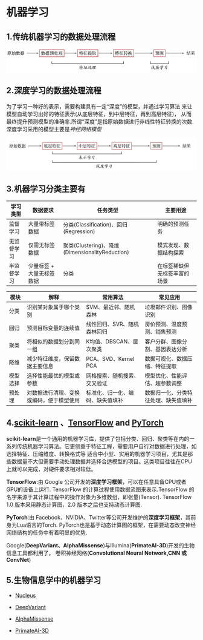 # 机器学习

## 1.传统机器学习的数据处理流程

![tradition](./pic/tradition.png)

## 2.深度学习的数据处理流程

为了学习一种好的表示，需要构建具有一定“深度”的模型，并通过学习算法 来让模型自动学习出好的特征表示(从底层特征，到中层特征，再到高层特征)， 
从而最终提升预测模型的准确率.所谓“深度”是指原始数据进行非线性特征转换的次数.深度学习采用的模型主要是*神经网络模型*

![deep_learning](pic/deep_learning.png)

## 3.机器学习分类主要有

|学习类型| 	数据要求          | 	任务类型  |	主要用途|
|-------|----------------|--------|-|
|监督学习	| 大量带标签数据        | 	分类(Classification)、回归(Regression)	 |明确的预测任务|
|无监督学习	| 仅需无标签数据        | 	聚类(Clustering)、降维(DimensionalityReduction)|模式发现、数据结构探索|
|半监督学习	| 少量标签 + 大量无标签数据 | 	分类	   |在标签稀缺但无标签丰富的场景|

| 模块   |	解释	|常用算法	|常见应用|
|------|----------------|--------|-|
| 分类	  |识别某对象属于哪个类别|	SVM、最近邻、随机森林|	垃圾邮件识别、图像识别|
| 回归	  |预测目标变量的连续值|	线性回归、SVR、随机森林回归|	房价预测、温度预测、销售预测|
| 聚类	  |将相似的数据划分到同一组|	K均值、DBSCAN、层次聚类|	客户分群、图像分割、基因表达分析|
| 降维	  |减少特征维度，保留数据主要信息|	PCA、SVD、Kernel PCA|	数据可视化、数据压缩、特征提取|
| 模型选择 |	选择性能最优的模型或参数|	网格搜索、随机搜索、交叉验证|	模型优化、性能评估、超参数调整|
| 预处理  |	对数据进行清理、变换或编码，便于模型使用|	标准化、归一化、编码、缺失值填补|	数据归一化、分类特征处理、缺失值填补|

## 4.[scikit-learn](https://scikit-learn.org) 、[TensorFlow](https://www.tensorflow.org/?hl=zh-cn) and [PyTorch](https://pytorch.ac.cn)

**scikit-learn**是一个通用的机器学习库，提供了包括分类、回归、聚类等在内的一系列传统机器学习算法。它更侧重于特征工程，需要用户自行对数据进行处理，如选择特征、压缩维度、转换格式等
适合中小型、实用的机器学习项目，尤其是那些数据量不大但需要手动处理数据并选择合适模型的项目。这类项目往往在CPU上就可以完成，对硬件要求相对较低。

**TensorFlow**:由 Google 公司开发的**深度学习框架**，可以在任意具备CPU或者GPU的设备上运行.
TensorFlow 的计算过程使用数据流图来表示.TensorFlow 的名字来源于其计算过程中的操作对象为多维数组，即张量(Tensor).
TensorFlow 1.0 版本采用静态计算图，2.0 版本之后也支持动态计算图.

**PyTorch**:由 Facebook、NVIDIA、Twitter等公司开发维护的**深度学习框架**，其前身为Lua语言的Torch.
PyTorch也是基于动态计算图的框架，在需要动态改变神经网络结构的任务中有着明显的优势.

Google(**DeepVariant、AlphaMissense**)与Illumina(**PrimateAI-3D**)开发的生物信息工具都利用了，
卷积神经网络(**Convolutional Neural Network,CNN 或 ConvNet**)

## 5.生物信息学中的机器学习

- [Nucleus](./Nucleus/README.md)

- [DeepVariant](./DeepVariant/README.md)

- [AlphaMissense](./AlphaMissense/README.md)

- [PrimateAI-3D](./PrimateAI-3D/README.md)
